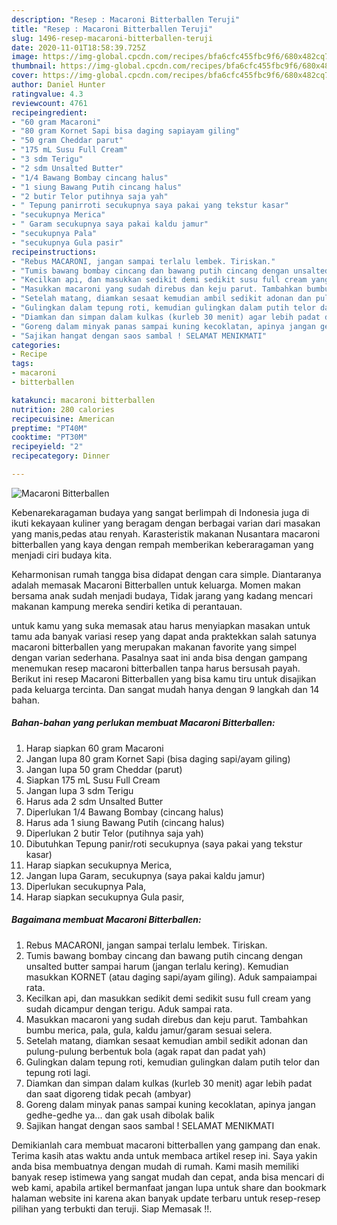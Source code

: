 ```yaml
---
description: "Resep : Macaroni Bitterballen Teruji"
title: "Resep : Macaroni Bitterballen Teruji"
slug: 1496-resep-macaroni-bitterballen-teruji
date: 2020-11-01T18:58:39.725Z
image: https://img-global.cpcdn.com/recipes/bfa6cfc455fbc9f6/680x482cq70/macaroni-bitterballen-foto-resep-utama.jpg
thumbnail: https://img-global.cpcdn.com/recipes/bfa6cfc455fbc9f6/680x482cq70/macaroni-bitterballen-foto-resep-utama.jpg
cover: https://img-global.cpcdn.com/recipes/bfa6cfc455fbc9f6/680x482cq70/macaroni-bitterballen-foto-resep-utama.jpg
author: Daniel Hunter
ratingvalue: 4.3
reviewcount: 4761
recipeingredient:
- "60 gram Macaroni"
- "80 gram Kornet Sapi bisa daging sapiayam giling"
- "50 gram Cheddar parut"
- "175 mL Susu Full Cream"
- "3 sdm Terigu"
- "2 sdm Unsalted Butter"
- "1/4 Bawang Bombay cincang halus"
- "1 siung Bawang Putih cincang halus"
- "2 butir Telor putihnya saja yah"
- " Tepung panirroti secukupnya saya pakai yang tekstur kasar"
- "secukupnya Merica"
- " Garam secukupnya saya pakai kaldu jamur"
- "secukupnya Pala"
- "secukupnya Gula pasir"
recipeinstructions:
- "Rebus MACARONI, jangan sampai terlalu lembek. Tiriskan."
- "Tumis bawang bombay cincang dan bawang putih cincang dengan unsalted butter sampai harum (jangan terlalu kering). Kemudian masukkan KORNET (atau daging sapi/ayam giling). Aduk sampaiampai rata."
- "Kecilkan api, dan masukkan sedikit demi sedikit susu full cream yang sudah dicampur dengan terigu. Aduk sampai rata."
- "Masukkan macaroni yang sudah direbus dan keju parut. Tambahkan bumbu merica, pala, gula, kaldu jamur/garam sesuai selera."
- "Setelah matang, diamkan sesaat kemudian ambil sedikit adonan dan pulung-pulung berbentuk bola (agak rapat dan padat yah)"
- "Gulingkan dalam tepung roti, kemudian gulingkan dalam putih telor dan tepung roti lagi."
- "Diamkan dan simpan dalam kulkas (kurleb 30 menit) agar lebih padat dan saat digoreng tidak pecah (ambyar)"
- "Goreng dalam minyak panas sampai kuning kecoklatan, apinya jangan gedhe-gedhe ya... dan gak usah dibolak balik"
- "Sajikan hangat dengan saos sambal ! SELAMAT MENIKMATI"
categories:
- Recipe
tags:
- macaroni
- bitterballen

katakunci: macaroni bitterballen 
nutrition: 280 calories
recipecuisine: American
preptime: "PT40M"
cooktime: "PT30M"
recipeyield: "2"
recipecategory: Dinner

---
```



![Macaroni Bitterballen](https://img-global.cpcdn.com/recipes/bfa6cfc455fbc9f6/680x482cq70/macaroni-bitterballen-foto-resep-utama.jpg)

Kebenarekaragaman budaya yang sangat berlimpah di Indonesia juga di ikuti kekayaan kuliner yang beragam dengan berbagai varian dari masakan yang manis,pedas atau renyah. Karasteristik makanan Nusantara macaroni bitterballen yang kaya dengan rempah memberikan keberaragaman yang menjadi ciri budaya kita.




Keharmonisan rumah tangga bisa didapat dengan cara simple. Diantaranya adalah memasak Macaroni Bitterballen untuk keluarga. Momen makan bersama anak sudah menjadi budaya, Tidak jarang yang kadang mencari makanan kampung mereka sendiri ketika di perantauan.

untuk kamu yang suka memasak atau harus menyiapkan masakan untuk tamu ada banyak variasi resep yang dapat anda praktekkan salah satunya macaroni bitterballen yang merupakan makanan favorite yang simpel dengan varian sederhana. Pasalnya saat ini anda bisa dengan gampang menemukan resep macaroni bitterballen tanpa harus bersusah payah.
Berikut ini resep Macaroni Bitterballen yang bisa kamu tiru untuk disajikan pada keluarga tercinta. Dan sangat mudah hanya dengan 9 langkah dan 14 bahan.


<!--inarticleads1-->

##### Bahan-bahan yang perlukan membuat Macaroni Bitterballen:

1. Harap siapkan 60 gram Macaroni
1. Jangan lupa 80 gram Kornet Sapi (bisa daging sapi/ayam giling)
1. Jangan lupa 50 gram Cheddar (parut)
1. Siapkan 175 mL Susu Full Cream
1. Jangan lupa 3 sdm Terigu
1. Harus ada 2 sdm Unsalted Butter
1. Diperlukan 1/4 Bawang Bombay (cincang halus)
1. Harus ada 1 siung Bawang Putih (cincang halus)
1. Diperlukan 2 butir Telor (putihnya saja yah)
1. Dibutuhkan  Tepung panir/roti secukupnya (saya pakai yang tekstur kasar)
1. Harap siapkan secukupnya Merica,
1. Jangan lupa  Garam, secukupnya (saya pakai kaldu jamur)
1. Diperlukan secukupnya Pala,
1. Harap siapkan secukupnya Gula pasir,




<!--inarticleads2-->

##### Bagaimana membuat  Macaroni Bitterballen:

1. Rebus MACARONI, jangan sampai terlalu lembek. Tiriskan.
1. Tumis bawang bombay cincang dan bawang putih cincang dengan unsalted butter sampai harum (jangan terlalu kering). Kemudian masukkan KORNET (atau daging sapi/ayam giling). Aduk sampaiampai rata.
1. Kecilkan api, dan masukkan sedikit demi sedikit susu full cream yang sudah dicampur dengan terigu. Aduk sampai rata.
1. Masukkan macaroni yang sudah direbus dan keju parut. Tambahkan bumbu merica, pala, gula, kaldu jamur/garam sesuai selera.
1. Setelah matang, diamkan sesaat kemudian ambil sedikit adonan dan pulung-pulung berbentuk bola (agak rapat dan padat yah)
1. Gulingkan dalam tepung roti, kemudian gulingkan dalam putih telor dan tepung roti lagi.
1. Diamkan dan simpan dalam kulkas (kurleb 30 menit) agar lebih padat dan saat digoreng tidak pecah (ambyar)
1. Goreng dalam minyak panas sampai kuning kecoklatan, apinya jangan gedhe-gedhe ya... dan gak usah dibolak balik
1. Sajikan hangat dengan saos sambal ! SELAMAT MENIKMATI




Demikianlah cara membuat macaroni bitterballen yang gampang dan enak. Terima kasih atas waktu anda untuk membaca artikel resep ini. Saya yakin anda bisa membuatnya dengan mudah di rumah. Kami masih memiliki banyak resep istimewa yang sangat mudah dan cepat, anda bisa mencari di web kami, apabila artikel bermanfaat jangan lupa untuk share dan bookmark halaman website ini karena akan banyak update terbaru untuk resep-resep pilihan yang terbukti dan teruji. Siap Memasak !!. 
